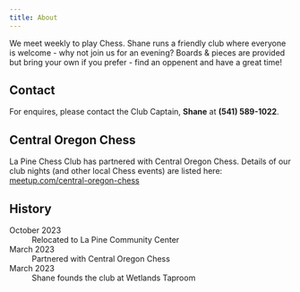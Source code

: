 ```yaml
---
title: About
---
```


We meet weekly to play Chess. Shane runs a friendly club where everyone is
welcome - why not join us for an evening? Boards &amp; pieces are provided but
bring your own if you prefer - find an oppenent and have a great time!


## Contact
For enquires, please contact the Club Captain, **Shane** at **<span>(541) 589-1022</span>**.

## Central Oregon Chess
La Pine Chess Club has partnered with Central Oregon Chess. Details of our club
nights (and other local Chess events) are listed here: [meetup.com/central-oregon-chess][meetup]



## History

<dl>
    <dt>October 2023</dt>
    <dd>Relocated to La Pine Community Center</dd>
    <dt>March 2023</dt>
    <dd>Partnered with Central Oregon Chess</dd>
    <dt>March 2023</dt>
    <dd>Shane founds the club at Wetlands Taproom</dd>
</dl>

[meetup]: https://www.meetup.com/central-oregon-chess/
